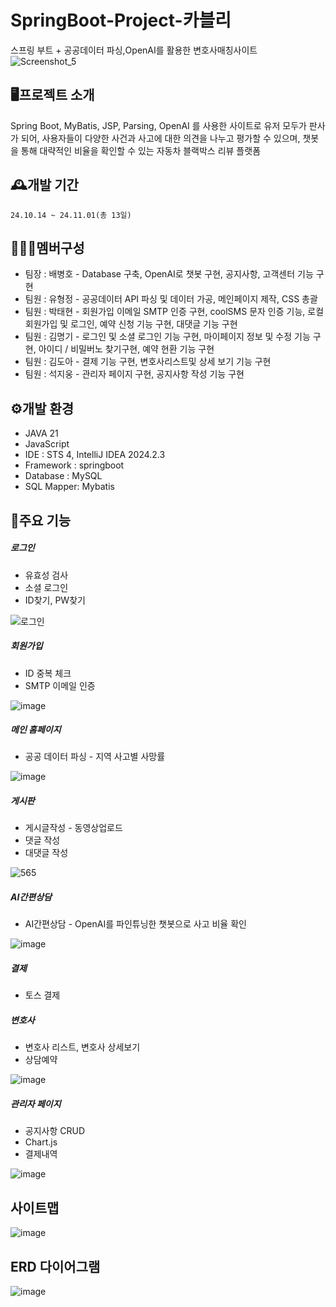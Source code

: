 SpringBoot-Project-카블리
=============
스프링 부트 + 공공데이터 파싱,OpenAI를 활용한 변호사매칭사이트
![Screenshot_5](https://github.com/user-attachments/assets/18a61ee3-0d93-48d8-a267-2c56b46987ae)




🖥️프로젝트 소개
-------------
Spring Boot, MyBatis, JSP, Parsing, OpenAI 를 사용한 사이트로 유저 모두가 판사가 되어, 사용자들이 다양한 사건과 사고에 대한 의견을 나누고 평가할 수 있으며, 챗봇을 통해 대략적인 비율을 확인할 수 있는 자동차 블랙박스 리뷰 플랫폼

🕰️개발 기간
-------------
```24.10.14 ~ 24.11.01(총 13일)```

🧑‍🤝‍🧑멤버구성
-------------
<ul>
	<li>팀장 : 배병호 - Database 구축, OpenAI로 챗봇 구현, 공지사항, 고객센터 기능 구현</li>
	<li>팀원 : 유형정 - 공공데이터 API 파싱 및 데이터 가공, 메인페이지 제작, CSS 총괄</li>
	<li>팀원 : 박태현 - 회원가입 이메일 SMTP 인증 구현, coolSMS 문자 인증 기능, 로컬 회원가입 및 로그인, 예약 신청 기능 구현, 대댓글 기능 구현</li>
	<li>팀원 : 김명기 - 로그인 및 소셜 로그인 기능 구현, 마이페이지 정보 및 수정 기능 구현, 아이디 / 비밀버노 찾기구현, 예약 현환 기능 구현</li>
	<li>팀원 : 김도아 - 결제 기능 구현, 변호사리스트및 상세 보기 기능 구현</li>
	<li>팀원 : 석지웅 - 관리자 페이지 구현, 공지사항 작성 기능 구현</li>
</ul>

⚙️개발 환경
-------------
<ul>
	<li>JAVA 21</li>
	<li>JavaScript</li>
	<li>IDE : STS 4, IntelliJ IDEA 2024.2.3</li>
	<li>Framework : springboot</li>
	<li>Database : MySQL</li>
	<li>SQL Mapper: Mybatis</li>
</ul>

📌주요 기능
-------------
<h5>로그인</h5>
<ul>
	<li>유효성 검사</li>
	<li>소셜 로그인</li>
	<li>ID찾기, PW찾기</li>
</ul>

![로그인](https://github.com/user-attachments/assets/7e3a83e7-5f37-487a-a555-76e3849baf66)



<h5>회원가입 </h5>
<ul>
	<li>ID 중복 체크</li>
	<li>SMTP 이메일 인증</li>
</ul>

![image](https://github.com/user-attachments/assets/8589bf56-7b75-4885-8c9e-58836e0959a4)

<h5>메인 홈페이지</h5>
<ul>
	<li>공공 데이터 파싱 - 지역 사고별 사망률</li>
</ul>

![image](https://github.com/user-attachments/assets/17f9d57b-695e-4734-af22-9f3223f8bfc3)


<H5>게시판</H5>
<ul>
	<li>게시글작성 - 동영상업로드</li>
	<li>댓글 작성</li>
	<li>대댓글 작성</li>
</ul>

![565](https://github.com/user-attachments/assets/f7f9793e-6fe8-4326-bc7a-772721ef9392)


<h5>AI간편상담</h5>
<ul>
	<li>AI간편상담 - OpenAI를 파인튜닝한 챗봇으로 사고 비율 확인</li>
</ul>

![image](https://github.com/user-attachments/assets/3ab8c695-1657-496c-b568-0c38d22420ed)


<h5>결제</h5>
<ul>
		<li>토스 결제</li>      
</ul>

<h5>변호사</h5>
<ul>
	<li>변호사 리스트, 변호사 상세보기</li>
	<li>상담예약</li>
</ul>

![image](https://github.com/user-attachments/assets/2a254ff9-f05e-490e-859d-0233b3bbde8a)


<h5>관리자 페이지 </h5>
<ul>
	<li>공지사항 CRUD</li>
	<li>Chart.js</li>
	<li>결제내역</li>
</ul>

![image](https://github.com/user-attachments/assets/0db2adda-1142-42ed-839a-d2e80219e08b)




<h2>사이트맵</h2>

![image](https://github.com/user-attachments/assets/f4a86723-31aa-458c-8025-4227af8c8736)



ERD 다이어그램 
-------------
![image](https://github.com/user-attachments/assets/bec72bee-03e0-4145-a647-b4e260d9ca5b)


